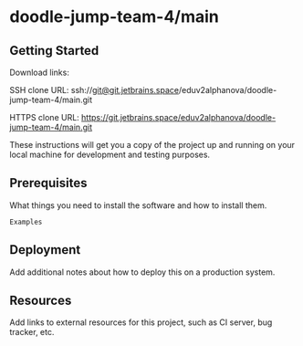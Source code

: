 # doodle-jump-team-4/main



## Getting Started

Download links:

SSH clone URL: ssh://git@git.jetbrains.space/eduv2alphanova/doodle-jump-team-4/main.git

HTTPS clone URL: https://git.jetbrains.space/eduv2alphanova/doodle-jump-team-4/main.git



These instructions will get you a copy of the project up and running on your local machine for development and testing purposes.

## Prerequisites

What things you need to install the software and how to install them.

```
Examples
```

## Deployment

Add additional notes about how to deploy this on a production system.

## Resources

Add links to external resources for this project, such as CI server, bug tracker, etc.
